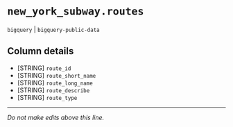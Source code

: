 # `new_york_subway.routes`
`bigquery` | `bigquery-public-data`

## Column details
* [STRING]    `route_id`
* [STRING]    `route_short_name`
* [STRING]    `route_long_name`
* [STRING]    `route_describe`
* [STRING]    `route_type`

-------------------------------------------------------------------------------
*Do not make edits above this line.*
